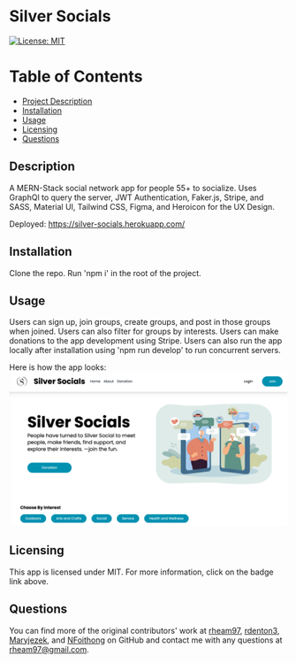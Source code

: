 
  # Silver Socials

  [![License: MIT](https://img.shields.io/badge/License-MIT-yellow.svg)](https://opensource.org/licenses/MIT)

  # Table of Contents
  * [Project Description](#description)
  * [Installation](#installation)
  * [Usage](#usage)
  * [Licensing](#license)
  * [Questions](#questions)
  
  <a name="description"></a>
  ## Description
  A MERN-Stack social network app for people 55+ to socialize. Uses GraphQl to query the server, JWT Authentication, Faker.js, Stripe, and SASS, Material UI, Tailwind CSS, Figma, and Heroicon for the UX Design.

  Deployed: https://silver-socials.herokuapp.com/

  <a name="install"></a>
  ## Installation
  Clone the repo. Run 'npm i' in the root of the project.

  <a name="usage"></a>
  ## Usage
  Users can sign up, join groups, create groups, and post in those groups when joined. Users can also filter for groups by interests. Users can make donations to the app development using Stripe. Users can also run the app locally after installation using 'npm run develop' to run concurrent servers.

  Here is how the app looks: 
  ![homepage](homepagess.png)

  <a name="license"></a>
  ## Licensing
  This app is licensed under MIT. For more information, click on the badge link above.

  <a name="questions"></a>
  ## Questions
  You can find more of the original contributors' work at [rheam97](https://github.com/rheam97), [rdenton3](https://github.com/rdenton3), [Maryjezek](https://github.com/Maryjezek), and [NFoithong](https://github.com/NFoithong) on GitHub and contact me with any questions
  at rheam97@gmail.com.



